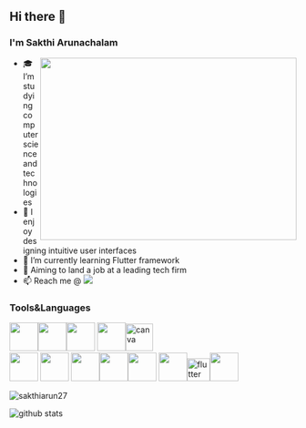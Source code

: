 ## Hi there 👋 


<h3>I'm Sakthi Arunachalam </h3>
<img align="right" width="450" height="320" src="https://cdn.dribbble.com/users/1825657/screenshots/5563726/media/7ecd0cb7478b62eae08cb50d3754273c.gif">


- 🎓 I’m studying computer science and technologies
- 🎨 I enjoy designing intuitive user interfaces                    
- 🌱 I’m currently learning Flutter framework
- 🌟 Aiming to land a job at a leading tech firm
- 📫 Reach me @ [<img src="https://img.shields.io/badge/LinkedIn-0077B5?style=for-the-badge&logo=linkedin&logoColor=white" />](https://www.linkedin.com/in/sakthi-arunachalam-s-580b79242/) 


### Tools&Languages
<img height="50" width="50" src="https://img.icons8.com/color/48/000000/visual-studio-code-2019.png"/><img height="50" width="50" src="https://img.icons8.com/color/50/000000/git.png"/><img height="50" src="https://img.icons8.com/color/480/null/notion--v1.png" /> <img height="50" width="50" src="https://img.icons8.com/color/48/000000/figma--v1.png"/><img width="48" height="48" src="https://img.icons8.com/fluency/48/canva.png" alt="canva"/>
 <br />
<img height="50" width="50" src="https://img.icons8.com/color/48/000000/python.png" /> <img height="50" width="50" src="https://img.icons8.com/color/48/000000/html-5.png" /> <img height="50" width="50" src="https://img.icons8.com/color/48/000000/css3.png" /><img height="50" width="50" src="https://img.icons8.com/color/48/000000/c-programming.png" /><img height="50" width="50" src="https://img.icons8.com/color/48/000000/java-coffee-cup-logo.png" />  <img height="50" width="50" src="https://img.icons8.com/color/48/000000/javascript.png"/><img src="https://www.vectorlogo.zone/logos/flutterio/flutterio-icon.svg" alt="flutter" width="40" height="40"/><img height="50" width="50" src="https://img.icons8.com/color/48/000000/mysql-logo.png"/>

<!--<img height="50" width="50" src="https://img.icons8.com/color/48/000000/google-firebase-console.png"/> -->

<p><img align="left" src="https://github-readme-stats.vercel.app/api/top-langs?username=sakthiarun27&show_icons=true&locale=en&layout=compact" alt="sakthiarun27" /></p>

<br />

![github stats](https://github-readme-stats.vercel.app/api?username=sakthiarun27&theme=light&show_icons=true&&hide=issues,contribs)



<!--
**Sakthiarun27/sakthiarun27** is a ✨ _special_ ✨ repository because its `README.md` (this file) appears on your GitHub profile.

Here are some ideas to get you started:

- 🔭 I’m currently working on ...
- 🌱 I’m currently learning ...
- 👯 I’m looking to collaborate on ...
- 🤔 I’m looking for help with ...
- 💬 Ask me about ...
- 📫 How to reach me: ...
- 😄 Pronouns: ...
- ⚡ Fun fact: ...
-->
